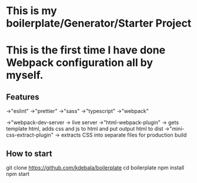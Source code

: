 # This is my boilerplate/Generator/Starter Project

# This is the first time I have done Webpack configuration all by myself.

## Features

->"eslint"
->"prettier"
->"sass"
->"typescript"
->"webpack"

->"webpack-dev-server -> live server
->"html-webpack-plugin" -> gets template html, adds css and js to html and put output html to dist
->"mini-css-extract-plugin" -> extracts CSS into separate files for production build

## How to start

git clone https://github.com/kdebala/boilerplate
cd boilerplate
npm install
npm start
